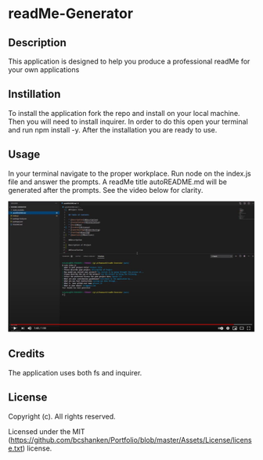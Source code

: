 # readMe-Generator

## Description

This application is designed to help you produce a professional readMe for your own applications

## Instillation

To install the application fork the repo and install on your local machine. Then you will need to install inquirer. In order to do this open your terminal and run npm install -y. After the installation  you are ready to use.

## Usage

In your terminal navigate to the proper workplace. Run node on the index.js file and answer the prompts. A readMe title autoREADME.md will be generated after the prompts. See the video below for clarity. 

[![ReadMe Video](imgs\videoImg.JPG)](https://youtu.be/2GhNGHBdDvk)

## Credits

The application uses both fs and inquirer. 

## License
Copyright (c). All rights reserved.

Licensed under the MIT (https://github.com/bcshanken/Portfolio/blob/master/Assets/License/license.txt) license.